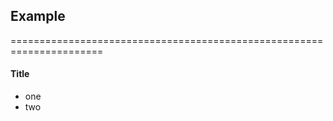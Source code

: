 ## Example
======================================================================

#### Title
- one
- two